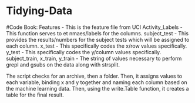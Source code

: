 # Tidying-Data

#Code Book:
Features - This is the feature file from UCI
Activity_Labels - This function serves to et nmaes/labels for the columns.
subject_test - This provides the results/numbers for the subject tests which will be assigned to each column.
x_test - This specifically codes the x/row values specifically.
y_test - This specifically codes the y/column values specifically.
subject_train, x_train, y_train - The string of values necessary to perform grepl and gsubs on the data along with strsplit.

The script checks for an archive, then a folder. Then, it assigns values to each variable, binding x and y together and naming each column based on the machine learning data.
Then, using the write.Table function, it creates a table for the final result.

